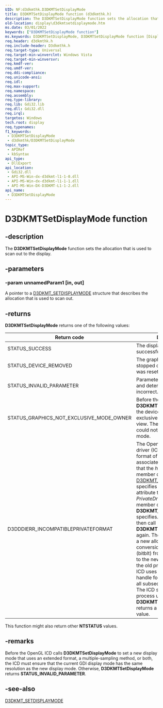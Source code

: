 ```yaml
---
UID: NF:d3dkmthk.D3DKMTSetDisplayMode
title: D3DKMTSetDisplayMode function (d3dkmthk.h)
description: The D3DKMTSetDisplayMode function sets the allocation that is used to scan out to the display.
old-location: display\d3dkmtsetdisplaymode.htm
ms.date: 03/01/2022
keywords: ["D3DKMTSetDisplayMode function"]
ms.keywords: D3DKMTSetDisplayMode, D3DKMTSetDisplayMode function [Display Devices], OpenGL_Functions_dc92e1c9-5873-42b6-a8f8-f6827091dac4.xml, d3dkmthk/D3DKMTSetDisplayMode, display.d3dkmtsetdisplaymode
req.header: d3dkmthk.h
req.include-header: D3dkmthk.h
req.target-type: Universal
req.target-min-winverclnt: Windows Vista
req.target-min-winversvr: 
req.kmdf-ver: 
req.umdf-ver: 
req.ddi-compliance: 
req.unicode-ansi: 
req.idl: 
req.max-support: 
req.namespace: 
req.assembly: 
req.type-library: 
req.lib: Gdi32.lib
req.dll: Gdi32.dll
req.irql: 
targetos: Windows
tech.root: display
req.typenames: 
f1_keywords:
 - D3DKMTSetDisplayMode
 - d3dkmthk/D3DKMTSetDisplayMode
topic_type:
 - APIRef
 - kbSyntax
api_type:
 - DllExport
api_location:
 - Gdi32.dll
 - API-MS-Win-dx-d3dkmt-l1-1-0.dll
 - API-MS-Win-dx-d3dkmt-l1-1-1.dll
 - API-MS-Win-DX-D3DKMT-L1-1-2.dll
api_name:
 - D3DKMTSetDisplayMode
---
```


# D3DKMTSetDisplayMode function

## -description

The **D3DKMTSetDisplayMode** function sets the allocation that is used to scan out to the display.

## -parameters

### -param unnamedParam1 [in, out]

A pointer to a [D3DKMT_SETDISPLAYMODE](ns-d3dkmthk-_d3dkmt_setdisplaymode.md) structure that describes the allocation that is used to scan out.

## -returns

**D3DKMTSetDisplayMode** returns one of the following values:

| Return code | Description |
|--|--|
| STATUS_SUCCESS | The display mode was successfully set. |
| STATUS_DEVICE_REMOVED | The graphics adapter was stopped or the display device was reset. |
| STATUS_INVALID_PARAMETER | Parameters were validated and determined to be incorrect. |
| STATUS_GRAPHICS_NOT_EXCLUSIVE_MODE_OWNER | Before the call to **D3DKMTSetDisplayMode**, the device did not acquire exclusive ownership of the view. Therefore, the device could not set the display mode. |
| D3DDDIERR_INCOMPATIBLEPRIVATEFORMAT | The OpenGL installable client driver (ICD) must convert the format of the surface that is associated with the allocation that the *hPrimaryAllocation* member of [D3DKMT_SETDISPLAYMODE](ns-d3dkmthk-_d3dkmt_setdisplaymode.md) specifies into the format attribute that the *PrivateDriverFormatAttribute* member of **D3DKMT_SETDISPLAYMODE** specifies. The ICD should then call **D3DKMTSetDisplayMode** again. The ICD could allocate a new allocation, perform a conversion bit-block transfer (bitblt) from the old primary to the new, and then destroy the old primary as long as the ICD uses the new allocation handle for this allocation for all subsequent operations. The ICD should repeat this process until **D3DKMTSetDisplayMode** returns a different return value. |

This function might also return other **NTSTATUS** values.

## -remarks

Before the OpenGL ICD calls **D3DKMTSetDisplayMode** to set a new display mode that uses an extended format, a multiple-sampling method, or both, the ICD must ensure that the current GDI display mode has the same resolution as the new display mode. Otherwise, **D3DKMTSetDisplayMode** returns **STATUS_INVALID_PARAMETER**.

## -see-also

[D3DKMT_SETDISPLAYMODE](ns-d3dkmthk-_d3dkmt_setdisplaymode.md)